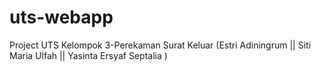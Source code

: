 # uts-webapp
Project UTS Kelompok 3-Perekaman Surat Keluar (Estri Adiningrum || Siti Maria Ulfah || Yasinta Ersyaf Septalia )
